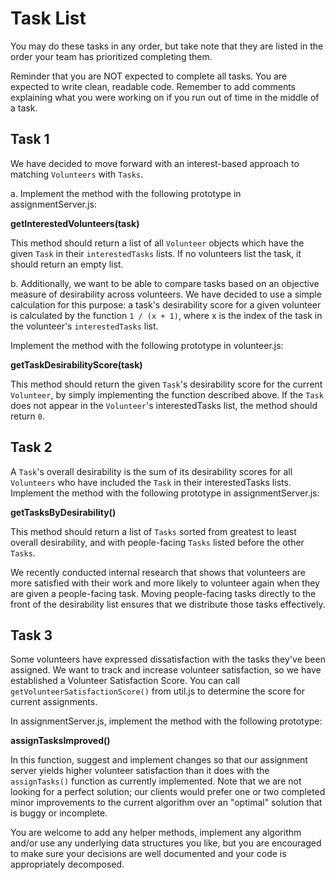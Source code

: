 # Task List

You may do these tasks in any order, but take note that they are listed in the order your team has prioritized completing them.

Reminder that you are NOT expected to complete all tasks. You are expected to write clean, readable code. Remember to add comments explaining what you were working on if you run out of time in the middle of a task.


## Task 1

We have decided to move forward with an interest-based approach to matching `Volunteers` with `Tasks`. 

a. Implement the method with the following prototype in assignmentServer.js:

**getInterestedVolunteers(task)**

This method should return a list of all `Volunteer` objects which have the given `Task` in their `interestedTasks` lists. If no volunteers list the task, it should return an empty list.

b. Additionally, we want to be able to compare tasks based on an objective measure of desirability across volunteers. We have decided to use a simple calculation for this purpose: a task's desirability score for a given volunteer is calculated by the function `1 / (x + 1)`, where x is the index of the task in the volunteer's `interestedTasks` list.

Implement the method with the following prototype in volunteer.js:

**getTaskDesirabilityScore(task)**

This method should return the given `Task`'s desirability score for the current `Volunteer`, by simply implementing the function described above. If the `Task` does not appear in the `Volunteer`'s interestedTasks list, the method should return `0`.


## Task 2

A `Task`'s overall desirability is the sum of its desirability scores for all `Volunteers` who have included the `Task` in their interestedTasks lists. Implement the method with the following prototype in assignmentServer.js:

**getTasksByDesirability()**

This method should return a list of `Tasks` sorted from greatest to least overall desirability, and with people-facing `Tasks` listed before the other `Tasks`.

We recently conducted internal research that shows that volunteers are more satisfied with their work and more likely to volunteer again when they are given a people-facing task. Moving people-facing tasks directly to the front of the desirability list ensures that we distribute those tasks effectively.


## Task 3

Some volunteers have expressed dissatisfaction with the tasks they've been assigned. We want to track and increase volunteer satisfaction, so we have established a Volunteer Satisfaction Score. You can call `getVolunteerSatisfactionScore()` from util.js to determine the score for current assignments.

In assignmentServer.js, implement the method with the following prototype:

**assignTasksImproved()**

In this function, suggest and implement changes so that our assignment server yields higher volunteer satisfaction than it does with the `assignTasks()` function as currently implemented. Note that we are not looking for a perfect solution; our clients would prefer one or two completed minor improvements to the current algorithm over an "optimal" solution that is buggy or incomplete.

You are welcome to add any helper methods, implement any algorithm and/or use any underlying data structures you like, but you are encouraged to make sure your decisions are well documented and your code is appropriately decomposed.

